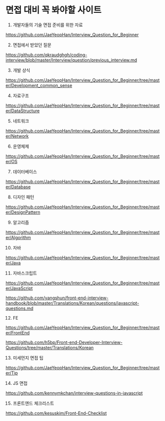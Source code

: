 # 면접 대비 꼭 봐야할 사이트

1. 개발자들의 기술 면접 준비를 위한 자료

https://github.com/JaeYeopHan/Interview_Question_for_Beginner

2. 면접에서 받았던 질문

https://github.com/qkraudghgh/coding-interview/blob/master/Interview/question/previous_interview.md

3. 개발 상식

https://github.com/JaeYeopHan/Interview_Question_for_Beginner/tree/master/Development_common_sense

4. 자료구조

https://github.com/JaeYeopHan/Interview_Question_for_Beginner/tree/master/DataStructure

5. 네트워크

https://github.com/JaeYeopHan/Interview_Question_for_Beginner/tree/master/Network

6. 운영체제

https://github.com/JaeYeopHan/Interview_Question_for_Beginner/tree/master/OS

7. 데이터베이스

https://github.com/JaeYeopHan/Interview_Question_for_Beginner/tree/master/Database

8. 디자인 패턴

https://github.com/JaeYeopHan/Interview_Question_for_Beginner/tree/master/DesignPattern

9. 알고리즘

https://github.com/JaeYeopHan/Interview_Question_for_Beginner/tree/master/Algorithm

10. 자바

https://github.com/JaeYeopHan/Interview_Question_for_Beginner/tree/master/Java

11. 자바스크립트

https://github.com/JaeYeopHan/Interview_Question_for_Beginner/tree/master/JavaScript

https://github.com/yangshun/front-end-interview-handbook/blob/master/Translations/Korean/questions/javascript-questions.md

12. FE

https://github.com/JaeYeopHan/Interview_Question_for_Beginner/tree/master/FrontEnd

https://github.com/h5bp/Front-end-Developer-Interview-Questions/tree/master/Translations/Korean

13. 미세먼지 면접 팁

https://github.com/JaeYeopHan/Interview_Question_for_Beginner/tree/master/Tip

14. JS 면접

https://github.com/kennymkchan/interview-questions-in-javascript

15. 프론트엔드 체크리스트

https://github.com/kesuskim/Front-End-Checklist
